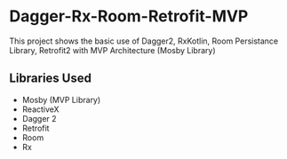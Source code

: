 # Dagger-Rx-Room-Retrofit-MVP

This project shows the basic use of Dagger2, RxKotlin, Room Persistance Library, Retrofit2 with MVP Architecture (Mosby Library)

## Libraries Used

* Mosby (MVP Library)
* ReactiveX
* Dagger 2
* Retrofit
* Room
* Rx
